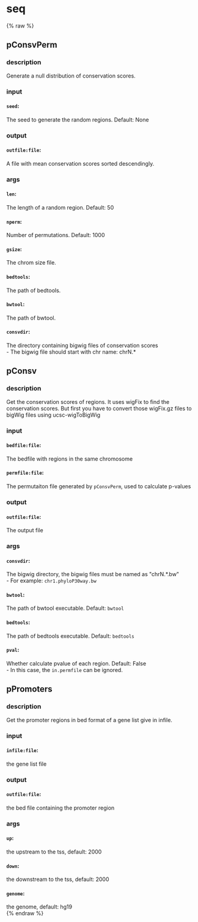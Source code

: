 # seq
<!-- toc -->
{% raw %}

## pConsvPerm

### description
Generate a null distribution of conservation scores.

### input
#### `seed`:
The seed to generate the random regions. Default: None   

### output
#### `outfile:file`:
A file with mean conservation scores sorted descendingly.  

### args
#### `len`:
The length of a random region. Default: 50  
#### `nperm`:
Number of permutations. Default: 1000  
#### `gsize`:
The chrom size file.  
#### `bedtools`:
The path of bedtools.  
#### `bwtool`:
The path of bwtool.  
#### `consvdir`:
The directory containing bigwig files of conservation scores  
	- The bigwig file should start with chr name: chrN.*

## pConsv

### description
Get the conservation scores of regions.
It uses wigFix to find the conservation scores.
But first you have to convert those wigFix.gz files to bigWig files using ucsc-wigToBigWig

### input
#### `bedfile:file`:
The bedfile with regions in the same chromosome  
#### `permfile:file`:
The permutaiton file generated by `pConsvPerm`, used to calculate p-values  

### output
#### `outfile:file`:
The output file  

### args
#### `consvdir`:
The bigwig directory, the bigwig files must be named as "chrN.*.bw"  
	- For example: `chr1.phyloP30way.bw`
#### `bwtool`:
The path of bwtool executable. Default: `bwtool`  
#### `bedtools`:
The path of bedtools executable. Default: `bedtools`  
#### `pval`:
Whether calculate pvalue of each region. Default: False  
	- In this case, the `in.permfile` can be ignored.

## pPromoters

### description
Get the promoter regions in bed format of a gene list give in infile.

### input
#### `infile:file`:
the gene list file  

### output
#### `outfile:file`:
the bed file containing the promoter region  

### args
#### `up`:
the upstream to the tss, default: 2000  
#### `down`:
the downstream to the tss, default: 2000  
#### `genome`:
the genome, default: hg19  
{% endraw %}
